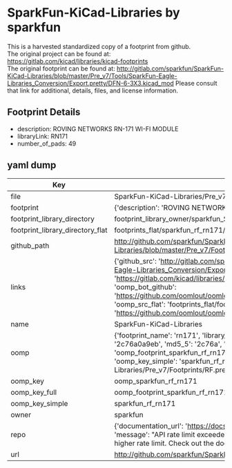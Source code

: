 # SparkFun-KiCad-Libraries by sparkfun  
This is a harvested standardized copy of a footprint from github.  
The original project can be found at:  
https://gitlab.com/kicad/libraries/kicad-footprints  
The original footprint can be found at:
http://gitlab.com/sparkfun/SparkFun-KiCad-Libraries/blob/master/Pre_v7/Tools/SparkFun-Eagle-Libraries_Conversion/Export.pretty/DFN-6-3X3.kicad_mod
Please consult that link for additional, details, files, and license information.  
## Footprint Details
* description: ROVING NETWORKS RN-171 WI-FI MODULE  
* libraryLink: RN171  
* number_of_pads: 49  
## yaml dump  
| Key | Value |  
| --- | --- |  
| file | SparkFun-KiCad-Libraries/Pre_v7/Footprints/RF.pretty/RN171.kicad_mod |  
| footprint | {'description': 'ROVING NETWORKS RN-171 WI-FI MODULE', 'libraryLink': 'RN171', 'number_of_pads': 49} |  
| footprint_library_directory | footprint_library_owner/sparkfun_SparkFun-KiCad-Libraries |  
| footprint_library_directory_flat | footprints_flat/sparkfun_rf_rn171/working |  
| github_path | http://github.com/sparkfun/SparkFun-KiCad-Libraries/blob/master/Pre_v7/Footprints/RF.pretty/RN171.kicad_mod |  
| links | {'github_src': 'http://gitlab.com/sparkfun/SparkFun-KiCad-Libraries/blob/master/Pre_v7/Tools/SparkFun-Eagle-Libraries_Conversion/Export.pretty/DFN-6-3X3.kicad_mod', 'github_src_repo': 'https://gitlab.com/kicad/libraries/kicad-footprints', 'oomp_bot': 'footprints/sparkfun_rf_rn171/working', 'oomp_bot_github': 'https://github.com/oomlout/oomlout_oomp_footprint_bot/tree/main/footprints/sparkfun_rf_rn171/working', 'oomp_src_flat': 'footprints_flat/footprints_flat/sparkfun_rf_rn171/working', 'oomp_src_flat_github': 'https://github.com/oomlout/oomlout_oomp_footprint_src/tree/main/footprints_flat/sparkfun_rf_rn171/working'} |  
| name | SparkFun-KiCad-Libraries |  
| oomp | {'footprint_name': 'rn171', 'library_name': 'rf', 'md5': '2c76a0a9eba82e304eb66400dac22c33', 'md5_10': '2c76a0a9eb', 'md5_5': '2c76a', 'md5_6': '2c76a0', 'oomp_key': 'oomp_sparkfun_rf_rn171', 'oomp_key_extra': 'oomp_footprint_sparkfun_rf_rn171', 'oomp_key_full': 'oomp_footprint_sparkfun_rf_rn171_2c76a0', 'oomp_key_simple': 'sparkfun_rf_rn171', 'original_filename': 'SparkFun-KiCad-Libraries/Pre_v7/Footprints/RF.pretty/RN171.kicad_mod', 'owner_name': 'sparkfun'} |  
| oomp_key | oomp_sparkfun_rf_rn171 |  
| oomp_key_full | oomp_footprint_sparkfun_rf_rn171 |  
| oomp_key_simple | sparkfun_rf_rn171 |  
| owner | sparkfun |  
| repo | {'documentation_url': 'https://docs.github.com/rest/overview/resources-in-the-rest-api#rate-limiting', 'message': "API rate limit exceeded for 84.66.173.59. (But here's the good news: Authenticated requests get a higher rate limit. Check out the documentation for more details.)"} |  
| url | http://github.com/sparkfun/SparkFun-KiCad-Libraries |  

